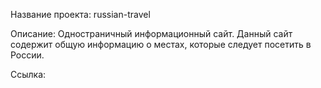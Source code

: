 Название проекта: russian-travel

Описание: Одностраничный информационный сайт. Данный сайт содержит общую информацию о местах, которые следует посетить в России.

Ссылка: 